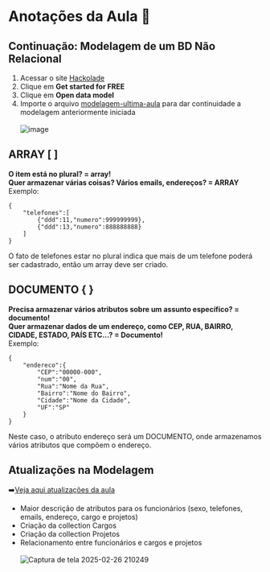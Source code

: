 # Anotações da Aula 📝

## Continuação: Modelagem de um BD Não Relacional
1. Acessar o site [Hackolade](https://hackolade.com/)
2. Clique em **Get started for FREE**
3. Clique em **Open data model**
4. Importe o arquivo [modelagem-ultima-aula](modelagem-ultima-aula.hck.json/) para dar continuidade a modelagem anteriormente iniciada
<br><br>![image](https://github.com/user-attachments/assets/56b08849-07fc-4d40-a38a-24151354c139)

## ARRAY [ ]
**O item está no plural? = array!**<br>
**Quer armazenar várias coisas? Vários emails, endereços? = ARRAY**<br>
Exemplo:<br>
```
{
    "telefones":[
        {"ddd":11,"numero":999999999},
        {"ddd":13,"numero":888888888}
    ]
}
```
O fato de telefones estar no plural indica que mais de um telefone poderá ser cadastrado, então um array deve ser criado.<br>

## DOCUMENTO { }
**Precisa armazenar vários atributos sobre um assunto específico? = documento!**<br>
**Quer armazenar dados de um endereço, como CEP, RUA, BAIRRO, CIDADE, ESTADO, PAÍS ETC...? = Documento!**<br>
Exemplo:<br>
```
{
    "endereco":{
        "CEP":"00000-000",
        "num":"00",
        "Rua":"Nome da Rua",
        "Bairro":"Nome do Bairro",
        "Cidade":"Nome da Cidade",
        "UF":"SP"
    }
}
```
Neste caso, o atributo endereço será um DOCUMENTO, onde armazenamos vários atributos que compõem o endereço.

## Atualizações na Modelagem
➡️[Veja aqui atualizações da aula](modelagem-final.hck.json)
- Maior descrição de atributos para os funcionários (sexo, telefones, emails, endereço, cargo e projetos)
- Criação da collection Cargos
- Criação da collection Projetos
- Relacionamento entre funcionários e cargos e projetos
<br><br>
![Captura de tela 2025-02-26 210249](https://github.com/user-attachments/assets/a3838eed-117b-4521-be53-40eb8eb65648)

